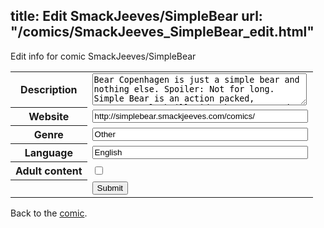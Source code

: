 title: Edit SmackJeeves/SimpleBear
url: "/comics/SmackJeeves_SimpleBear_edit.html"
---
Edit info for comic SmackJeeves/SimpleBear

<form name="comic" action="http://gaepostmail.appspot.com/comic/" method="post">
<table class="comicinfo">
<tr>
<th>Description</th><td><textarea name="description" cols="40" rows="3">Bear Copenhagen is just a simple bear and nothing else. Spoiler: Not for long. Simple Bear is an action packed, supernatural thrill ride that uses words like this in the summary to make people want to read it. Also this comic features cartoon animals, not &quot;furries.&quot; Just thought I'd throw that out there. Updates every 2 days</textarea></td>
</tr>
<tr>
<th>Website</th><td><input type="text" name="url" value="http://simplebear.smackjeeves.com/comics/" size="40"/></td>
</tr>
<tr>
<th>Genre</th><td><input type="text" name="genre" value="Other" size="40"/></td>
</tr>
<tr>
<th>Language</th><td><input type="text" name="language" value="English" size="40"/></td>
</tr>
<tr>
<th>Adult content</th><td><input type="checkbox" name="adult" value="adult" /></td>
</tr>
<tr>
<th></th><td>
<input type="hidden" name="comic" value="SmackJeeves_SimpleBear" />
<input type="submit" name="submit" value="Submit" />
</td>
</tr>
</table>
</form>

Back to the [comic](SmackJeeves_SimpleBear.html).

